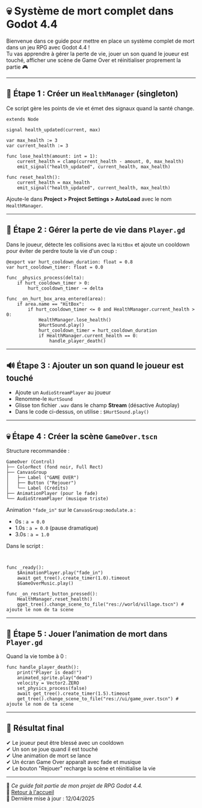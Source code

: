 # 💀 Système de mort complet dans Godot 4.4

Bienvenue dans ce guide pour mettre en place un système complet de mort dans un jeu RPG avec Godot 4.4 !  
Tu vas apprendre à gérer la perte de vie, jouer un son quand le joueur est touché, afficher une scène de Game Over et réinitialiser proprement la partie 🎮

---

## 🧱 Étape 1 : Créer un `HealthManager` (singleton)

Ce script gère les points de vie et émet des signaux quand la santé change.

```gdscript
extends Node

signal health_updated(current, max)

var max_health := 3
var current_health := 3

func lose_health(amount: int = 1):
	current_health = clamp(current_health - amount, 0, max_health)
	emit_signal("health_updated", current_health, max_health)

func reset_health():
	current_health = max_health
	emit_signal("health_updated", current_health, max_health)
```

Ajoute-le dans **Project > Project Settings > AutoLoad** avec le nom `HealthManager`.

---

## 🧠 Étape 2 : Gérer la perte de vie dans `Player.gd`

Dans le joueur, détecte les collisions avec la `HitBox` et ajoute un cooldown pour éviter de perdre toute la vie d'un coup :

```gdscript
@export var hurt_cooldown_duration: float = 0.8
var hurt_cooldown_timer: float = 0.0

func _physics_process(delta):
	if hurt_cooldown_timer > 0:
		hurt_cooldown_timer -= delta

func _on_hurt_box_area_entered(area):
	if area.name == "HitBox":
		if hurt_cooldown_timer <= 0 and HealthManager.current_health > 0:
			HealthManager.lose_health()
			$HurtSound.play()
			hurt_cooldown_timer = hurt_cooldown_duration
			if HealthManager.current_health == 0:
				handle_player_death()
```

---

## 🔊 Étape 3 : Ajouter un son quand le joueur est touché

- Ajoute un `AudioStreamPlayer` au joueur
- Renomme-le `HurtSound`
- Glisse ton fichier `.wav` dans le champ **Stream** (désactive Autoplay)
- Dans le code ci-dessus, on utilise : `$HurtSound.play()`

---

## 💀 Étape 4 : Créer la scène `GameOver.tscn`

Structure recommandée :

```
GameOver (Control)
├── ColorRect (fond noir, Full Rect)
├── CanvasGroup
│   ├── Label ("GAME OVER")
│   ├── Button ("Rejouer")
│   └── Label (Crédits)
├── AnimationPlayer (pour le fade)
└── AudioStreamPlayer (musique triste)
```

Animation `"fade_in"` sur le `CanvasGroup:modulate.a` :

- 0s : `a = 0.0`
- 1.0s : `a = 0.0` (pause dramatique)
- 3.0s : `a = 1.0`

Dans le script :

```gdscript


func _ready():
	$AnimationPlayer.play("fade_in")
	await get_tree().create_timer(1.0).timeout
	$GameOverMusic.play()

func _on_restart_button_pressed():
	HealthManager.reset_health()
	gget_tree().change_scene_to_file("res://world/village.tscn") # ajoute le nom de ta scene
```

---

## 🔁 Étape 5 : Jouer l’animation de mort dans `Player.gd`

Quand la vie tombe à 0 :

```gdscript
func handle_player_death():
	print("Player is dead!")
	animated_sprite.play("dead")
	velocity = Vector2.ZERO
	set_physics_process(false)
	await get_tree().create_timer(1.5).timeout
	get_tree().change_scene_to_file("res://ui/game_over.tscn") # ajoute le nom de ta scene
```

---

## 🎉 Résultat final

✔ Le joueur peut être blessé avec un cooldown  
✔ Un son se joue quand il est touché  
✔ Une animation de mort se lance  
✔ Un écran Game Over apparaît avec fade et musique  
✔ Le bouton "Rejouer" recharge la scène et réinitialise la vie

---

🐾 _Ce guide fait partie de mon projet de RPG Godot 4.4._  
🔗 [Retour à l'accueil](../index.md)  
📆 Dernière mise à jour : 12/04/2025
